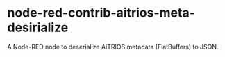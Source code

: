 # node-red-contrib-aitrios-meta-desirialize
A Node-RED node to deserialize AITRIOS metadata (FlatBuffers) to JSON.
